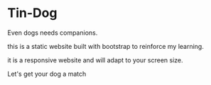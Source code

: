 # Tin-Dog

Even dogs needs companions.

this is a static website built with bootstrap to reinforce my learning. 

it is a responsive website and will adapt to your screen size.

Let's get your dog a match
